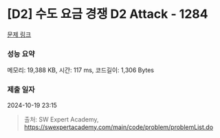 # [D2] 수도 요금 경쟁 D2 Attack - 1284 

[문제 링크](https://swexpertacademy.com/main/code/problem/problemDetail.do?contestProbId=AV189xUaI8UCFAZN) 

### 성능 요약

메모리: 19,388 KB, 시간: 117 ms, 코드길이: 1,306 Bytes

### 제출 일자

2024-10-19 23:15



> 출처: SW Expert Academy, https://swexpertacademy.com/main/code/problem/problemList.do